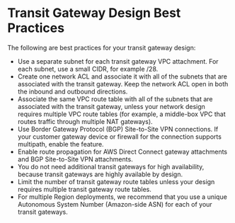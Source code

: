 # Transit Gateway Design Best Practices<a name="tgw-best-design-practices"></a>

The following are best practices for your transit gateway design:
+ Use a separate subnet for each transit gateway VPC attachment\. For each subnet, use a small CIDR, for example /28\.
+ Create one network ACL and associate it with all of the subnets that are associated with the transit gateway\. Keep the network ACL open in both the inbound and outbound directions\.
+ Associate the same VPC route table with all of the subnets that are associated with the transit gateway, unless your network design requires multiple VPC route tables \(for example, a middle\-box VPC that routes traffic through multiple NAT gateways\)\. 
+ Use Border Gateway Protocol \(BGP\) Site\-to\-Site VPN connections\. If your customer gateway device or firewall for the connection supports multipath, enable the feature\. 
+ Enable route propagation for AWS Direct Connect gateway attachments and BGP Site\-to\-Site VPN attachments\.
+ You do not need additional transit gateways for high availability, because transit gateways are highly available by design\.
+ Limit the number of transit gateway route tables unless your design requires multiple transit gateway route tables\.
+ For multiple Region deployments, we recommend that you use a unique Autonomous System Number \(Amazon\-side ASN\) for each of your transit gateways\. 